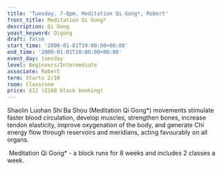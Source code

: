 ```yaml
---
title: 'Tuesday, 7-8pm, Meditation Qi Gong*, Robert'
front_title: Meditation Qi Gong*
description: Qi Gong
yoast_keyword: Qigong
draft: false
start_time: '2000-01-01T19:00:00+00:00'
end_time: '2000-01-01T20:00:00+00:00'
event_day: tuesday
level: Beginners/Intermediate
associate: Robert
term: Starts 2/10
room: Classroom
price: £12 (£160 block booking)
---
```

Shaolin Luohan Shi Ba Shou (Meditation Qi Gong*) movements stimulate faster blood circulation, develop muscles, strengthen bones, increase tendon elasticity, improve oxygenation of the body, and generate Chi energy flow through reservoirs and meridians, acting favourably on all organs. 

 Meditation Qi Gong* - a block runs for 8 weeks and includes 2 classes a week.
